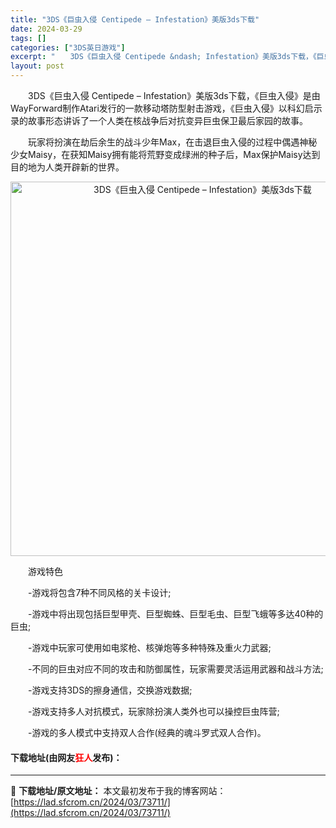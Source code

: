 ```yaml
---
title: "3DS《巨虫入侵 Centipede – Infestation》美版3ds下载"
date: 2024-03-29
tags: []
categories: ["3DS英日游戏"]
excerpt: "　　3DS《巨虫入侵 Centipede &ndash; Infestation》美版3ds下载，《巨虫入侵》是由WayForward制作Atari发行的一款移动塔防型射击游戏，《巨虫入侵》以科幻启示录的故事形态讲诉了一个人类在核战争后对抗变异巨虫保卫最后家园的故事。 　　玩家将扮演在劫后余生的战斗&hellip;"
layout: post
---
```


 <p>　　3DS《巨虫入侵 Centipede &ndash; Infestation》美版3ds下载，《巨虫入侵》是由WayForward制作Atari发行的一款移动塔防型射击游戏，《巨虫入侵》以科幻启示录的故事形态讲诉了一个人类在核战争后对抗变异巨虫保卫最后家园的故事。</p> <p>　　玩家将扮演在劫后余生的战斗少年Max，在击退巨虫入侵的过程中偶遇神秘少女Maisy，在获知Maisy拥有能将荒野变成绿洲的种子后，Max保护Maisy达到目的地为人类开辟新的世界。</p> <p align="center"><img align="" border="0" src="https://lad.sfcrom.cn/wp-content/uploads/2024/03/20240329_660623803a8eb.png" width="599" alt="3DS《巨虫入侵 Centipede – Infestation》美版3ds下载" /></p> <p>　　游戏特色</p> <p>　　-游戏将包含7种不同风格的关卡设计;</p> <p>　　-游戏中将出现包括巨型甲壳、巨型蜘蛛、巨型毛虫、巨型飞蛾等多达40种的巨虫;</p> <p>　　-游戏中玩家可使用如电浆枪、核弹炮等多种特殊及重火力武器;</p> <p>　　-不同的巨虫对应不同的攻击和防御属性，玩家需要灵活运用武器和战斗方法;</p> <p>　　-游戏支持3DS的擦身通信，交换游戏数据;</p> <p>　　-游戏支持多人对抗模式，玩家除扮演人类外也可以操控巨虫阵营;</p> <p>　　-游戏的多人模式中支持双人合作(经典的魂斗罗式双人合作)。</p> <p><h4>下载地址(由网友<font color="red">狂人</font>发布)：</h4></p> 

---
📖 **下载地址/原文地址：** 本文最初发布于我的博客网站：[https://lad.sfcrom.cn/2024/03/73711/](https://lad.sfcrom.cn/2024/03/73711/)
